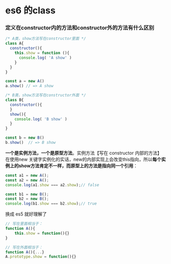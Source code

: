 # es6 的class

### 定义在constructor内的方法和constructor外的方法有什么区别

```javascript
/* A类，show方法写在constructor里面 */
class A{
  constructor(){
    this.show = function (){
      console.log( 'A show' )
    }
  }
}

const a = new A()
a.show() // => A show

/* B类，show方法写在constructor外面 */
class B{
  constructor(){
  }
  show(){
    console.log( 'B show' )
  }
}

const b = new B()
b.show()  // => B show
```

**一个是实例方法，一个是原型方法**。实例方法【写在 constructor 内部的方法】在使用new 关键字实例化的实话，new的内部实现上会改变this指向，所以**每个实例上的show方法肯定不一样，而原型上的方法是指向同一个引用**：

```javascript
const a1 = new A();
const a2 = new A();
console.log(a1.show === a2.show);// false

const b1 = new B();
const b2 = new B();
console.log(b1.show === b2.show);// true
```

换成 es5 就好理解了

```javascript
// 写在里面相当于：
function A(){
    this.show = function(){}
}

// 写在外面相当于：
function A(){...}
A.prototype.show = function(){}
```

